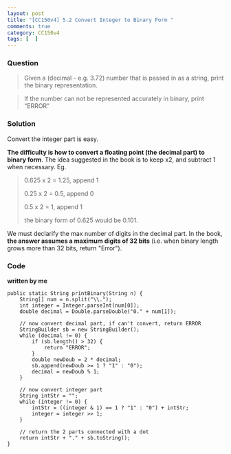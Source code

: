 ```yaml
---
layout: post
title: "[CC150v4] 5.2 Convert Integer to Binary Form "
comments: true
category: CC150v4
tags: [  ]
---
```


### Question

> Given a (decimal - e.g. 3.72) number that is passed in as a string, print the binary representation. 

> If the number can not be represented accurately in binary, print “ERROR” 

### Solution

Convert the integer part is easy. 

__The difficulty is how to convert a floating point (the decimal part) to binary form__. The idea suggested in the book is to keep x2, and subtract 1 when necessary. Eg. 

> 0.625 x 2 = 1.25, append 1
>
> 0.25 x 2 = 0.5, append 0
>
> 0.5 x 2 = 1, append 1
>
> the binary form of 0.625 would be 0.101.

We must declarify the max number of digits in the decimal part. In the book, __the answer assumes a maximum digits of 32 bits__ (i.e. when binary length grows more than 32 bits, return "Error"). 

### Code

__written by me__

	public static String printBinary(String n) {
		String[] num = n.split("\\.");
		int integer = Integer.parseInt(num[0]);
		double decimal = Double.parseDouble("0." + num[1]);

		// now convert decimal part, if can't convert, return ERROR
		StringBuilder sb = new StringBuilder();
		while (decimal != 0) {
			if (sb.length() > 32) {
				return "ERROR";
			}
			double newDoub = 2 * decimal;
			sb.append(newDoub >= 1 ? "1" : "0");
			decimal = newDoub % 1;
		}

		// now convert integer part
		String intStr = "";
		while (integer != 0) {
			intStr = ((integer & 1) == 1 ? "1" : "0") + intStr;
			integer = integer >> 1;
		}

		// return the 2 parts connected with a dot
		return intStr + "." + sb.toString();
	}
